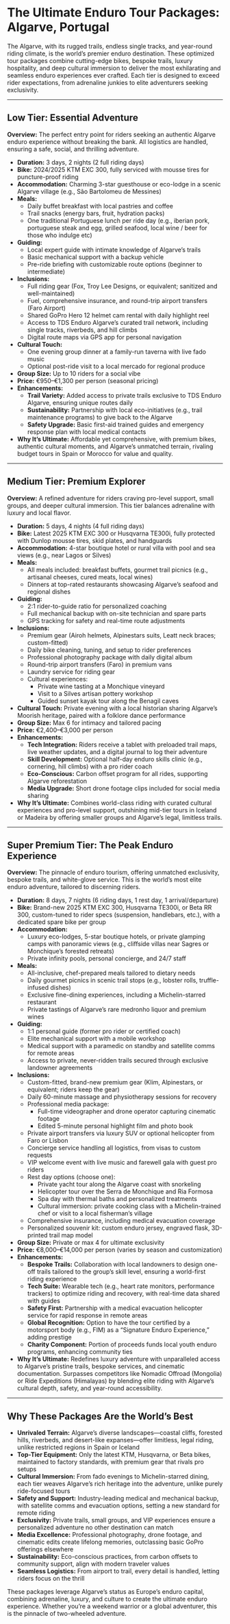 # The Ultimate Enduro Tour Packages: Algarve, Portugal

The Algarve, with its rugged trails, endless single tracks, and year-round riding climate, is the world’s premier enduro destination. These optimized tour packages combine cutting-edge bikes, bespoke trails, luxury hospitality, and deep cultural immersion to deliver the most exhilarating and seamless enduro experiences ever crafted. Each tier is designed to exceed rider expectations, from adrenaline junkies to elite adventurers seeking exclusivity.

---

## Low Tier: Essential Adventure

**Overview:** The perfect entry point for riders seeking an authentic Algarve enduro experience without breaking the bank. All logistics are handled, ensuring a safe, social, and thrilling adventure.

- **Duration:** 3 days, 2 nights (2 full riding days)
- **Bike:** 2024/2025 KTM EXC 300, fully serviced with mousse tires for puncture-proof riding
- **Accommodation:** Charming 3-star guesthouse or eco-lodge in a scenic Algarve village (e.g., São Bartolomeu de Messines)
- **Meals:**
  - Daily buffet breakfast with local pastries and coffee
  - Trail snacks (energy bars, fruit, hydration packs)
  - One traditional Portuguese lunch per ride day (e.g., iberian pork, portuguese steak and egg, grilled seafood, local wine / beer for those who indulge etc)
- **Guiding:** 
  - Local expert guide with intimate knowledge of Algarve’s trails
  - Basic mechanical support with a backup vehicle
  - Pre-ride briefing with customizable route options (beginner to intermediate)
- **Inclusions:**
  - Full riding gear (Fox, Troy Lee Designs, or equivalent; sanitized and well-maintained)
  - Fuel, comprehensive insurance, and round-trip airport transfers (Faro Airport)
  - Shared GoPro Hero 12 helmet cam rental with daily highlight reel
  - Access to TDS Enduro Algarve’s curated trail network, including single tracks, riverbeds, and hill climbs
  - Digital route maps via GPS app for personal navigation
- **Cultural Touch:** 
  - One evening group dinner at a family-run taverna with live fado music
  - Optional post-ride visit to a local mercado for regional produce
- **Group Size:** Up to 10 riders for a social vibe
- **Price:** €950–€1,300 per person (seasonal pricing)
- **Enhancements:**
  - **Trail Variety:** Added access to private trails exclusive to TDS Enduro Algarve, ensuring unique routes daily
  - **Sustainability:** Partnership with local eco-initiatives (e.g., trail maintenance programs) to give back to the Algarve
  - **Safety Upgrade:** Basic first-aid trained guides and emergency response plan with local medical contacts
- **Why It’s Ultimate:** Affordable yet comprehensive, with premium bikes, authentic cultural moments, and Algarve’s unmatched terrain, rivaling budget tours in Spain or Morocco for value and quality.

---

## Medium Tier: Premium Explorer

**Overview:** A refined adventure for riders craving pro-level support, small groups, and deeper cultural immersion. This tier balances adrenaline with luxury and local flavor.

- **Duration:** 5 days, 4 nights (4 full riding days)
- **Bike:** Latest 2025 KTM EXC 300 or Husqvarna TE300i, fully protected with Dunlop mousse tires, skid plates, and handguards
- **Accommodation:** 4-star boutique hotel or rural villa with pool and sea views (e.g., near Lagos or Silves)
- **Meals:** 
  - All meals included: breakfast buffets, gourmet trail picnics (e.g., artisanal cheeses, cured meats, local wines)
  - Dinners at top-rated restaurants showcasing Algarve’s seafood and regional dishes
- **Guiding:** 
  - 2:1 rider-to-guide ratio for personalized coaching
  - Full mechanical backup with on-site technician and spare parts
  - GPS tracking for safety and real-time route adjustments
- **Inclusions:**
  - Premium gear (Airoh helmets, Alpinestars suits, Leatt neck braces; custom-fitted)
  - Daily bike cleaning, tuning, and setup to rider preferences
  - Professional photography package with daily digital album
  - Round-trip airport transfers (Faro) in premium vans
  - Laundry service for riding gear
  - Cultural experiences: 
    - Private wine tasting at a Monchique vineyard
    - Visit to a Silves artisan pottery workshop
    - Guided sunset kayak tour along the Benagil caves
- **Cultural Touch:** Private evening with a local historian sharing Algarve’s Moorish heritage, paired with a folklore dance performance
- **Group Size:** Max 6 for intimacy and tailored pacing
- **Price:** €2,400–€3,000 per person
- **Enhancements:**
  - **Tech Integration:** Riders receive a tablet with preloaded trail maps, live weather updates, and a digital journal to log their adventure
  - **Skill Development:** Optional half-day enduro skills clinic (e.g., cornering, hill climbs) with a pro rider coach
  - **Eco-Conscious:** Carbon offset program for all rides, supporting Algarve reforestation
  - **Media Upgrade:** Short drone footage clips included for social media sharing
- **Why It’s Ultimate:** Combines world-class riding with curated cultural experiences and pro-level support, outshining mid-tier tours in Iceland or Madeira by offering smaller groups and Algarve’s legal, limitless trails.

---

## Super Premium Tier: The Peak Enduro Experience

**Overview:** The pinnacle of enduro tourism, offering unmatched exclusivity, bespoke trails, and white-glove service. This is the world’s most elite enduro adventure, tailored to discerning riders.

- **Duration:** 8 days, 7 nights (6 riding days, 1 rest day, 1 arrival/departure)
- **Bike:** Brand-new 2025 KTM EXC 300, Husqvarna TE300i, or Beta RR 300, custom-tuned to rider specs (suspension, handlebars, etc.), with a dedicated spare bike per group
- **Accommodation:** 
  - Luxury eco-lodges, 5-star boutique hotels, or private glamping camps with panoramic views (e.g., cliffside villas near Sagres or Monchique’s forested retreats)
  - Private infinity pools, personal concierge, and 24/7 staff
- **Meals:** 
  - All-inclusive, chef-prepared meals tailored to dietary needs
  - Daily gourmet picnics in scenic trail stops (e.g., lobster rolls, truffle-infused dishes)
  - Exclusive fine-dining experiences, including a Michelin-starred restaurant
  - Private tastings of Algarve’s rare medronho liquor and premium wines
- **Guiding:** 
  - 1:1 personal guide (former pro rider or certified coach)
  - Elite mechanical support with a mobile workshop
  - Medical support with a paramedic on standby and satellite comms for remote areas
  - Access to private, never-ridden trails secured through exclusive landowner agreements
- **Inclusions:**
  - Custom-fitted, brand-new premium gear (Klim, Alpinestars, or equivalent; riders keep the gear)
  - Daily 60-minute massage and physiotherapy sessions for recovery
  - Professional media package: 
    - Full-time videographer and drone operator capturing cinematic footage
    - Edited 5-minute personal highlight film and photo book
  - Private airport transfers via luxury SUV or optional helicopter from Faro or Lisbon
  - Concierge service handling all logistics, from visas to custom requests
  - VIP welcome event with live music and farewell gala with guest pro riders
  - Rest day options (choose one):
    - Private yacht tour along the Algarve coast with snorkeling
    - Helicopter tour over the Serra de Monchique and Ria Formosa
    - Spa day with thermal baths and personalized treatments
    - Cultural immersion: private cooking class with a Michelin-trained chef or visit to a local fisherman’s village
  - Comprehensive insurance, including medical evacuation coverage
  - Personalized souvenir kit: custom enduro jersey, engraved flask, 3D-printed trail map model
- **Group Size:** Private or max 4 for ultimate exclusivity
- **Price:** €8,000–€14,000 per person (varies by season and customization)
- **Enhancements:**
  - **Bespoke Trails:** Collaboration with local landowners to design one-off trails tailored to the group’s skill level, ensuring a world-first riding experience
  - **Tech Suite:** Wearable tech (e.g., heart rate monitors, performance trackers) to optimize riding and recovery, with real-time data shared with guides
  - **Safety First:** Partnership with a medical evacuation helicopter service for rapid response in remote areas
  - **Global Recognition:** Option to have the tour certified by a motorsport body (e.g., FIM) as a “Signature Enduro Experience,” adding prestige
  - **Charity Component:** Portion of proceeds funds local youth enduro programs, enhancing community ties
- **Why It’s Ultimate:** Redefines luxury adventure with unparalleled access to Algarve’s pristine trails, bespoke services, and cinematic documentation. Surpasses competitors like Nomadic Offroad (Mongolia) or Ride Expeditions (Himalayas) by blending elite riding with Algarve’s cultural depth, safety, and year-round accessibility.

---

## Why These Packages Are the World’s Best

- **Unrivaled Terrain:** Algarve’s diverse landscapes—coastal cliffs, forested hills, riverbeds, and desert-like expanses—offer limitless, legal riding, unlike restricted regions in Spain or Iceland
- **Top-Tier Equipment:** Only the latest KTM, Husqvarna, or Beta bikes, maintained to factory standards, with premium gear that rivals pro setups
- **Cultural Immersion:** From fado evenings to Michelin-starred dining, each tier weaves Algarve’s rich heritage into the adventure, unlike purely ride-focused tours
- **Safety and Support:** Industry-leading medical and mechanical backup, with satellite comms and evacuation options, setting a new standard for remote riding
- **Exclusivity:** Private trails, small groups, and VIP experiences ensure a personalized adventure no other destination can match
- **Media Excellence:** Professional photography, drone footage, and cinematic edits create lifelong memories, outclassing basic GoPro offerings elsewhere
- **Sustainability:** Eco-conscious practices, from carbon offsets to community support, align with modern traveler values
- **Seamless Logistics:** From airport to trail, every detail is handled, letting riders focus on the thrill

These packages leverage Algarve’s status as Europe’s enduro capital, combining adrenaline, luxury, and culture to create the ultimate enduro experience. Whether you’re a weekend warrior or a global adventurer, this is the pinnacle of two-wheeled adventure.